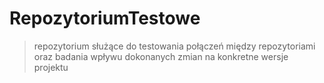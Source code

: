# RepozytoriumTestowe

> repozytorium służące do testowania połączeń między repozytoriami oraz badania wpływu dokonanych zmian na konkretne wersje projektu
